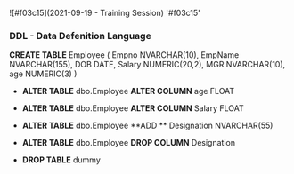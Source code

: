 
![#f03c15](2021-09-19 - Training Session) '#f03c15'
### DDL - Data Defenition Language

**CREATE TABLE** Employee (
   Empno NVARCHAR(10),
   EmpName NVARCHAR(155),
   DOB DATE,
   Salary NUMERIC(20,2),
   MGR NVARCHAR(10),
   age NUMERIC(3)
)


- **ALTER TABLE** dbo.Employee
 **ALTER COLUMN** age FLOAT

- **ALTER TABLE** dbo.Employee
 **ALTER COLUMN** Salary FLOAT

- **ALTER TABLE** dbo.Employee
 **ADD ** Designation NVARCHAR(55)

- **ALTER TABLE** dbo.Employee
 **DROP COLUMN** Designation


- **DROP TABLE** dummy
